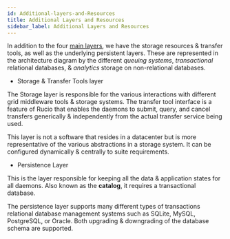 ```yaml
---
id: Additional-layers-and-Resources
title: Additional Layers and Resources
sidebar_label: Additional Layers and Resources
---
```

In addition to the four [main layers](Main-components-of-rucio.md), we have the
storage resources & transfer tools, as well as the underlying persistent
layers. These are represented in the architecture diagram by the different
*queuing systems*, *transactional* relational databases, & *analytics* storage
on non-relational databases.

- Storage & Transfer Tools layer

The Storage layer is responsible for the various interactions with different
grid middleware tools & storage systems. The transfer tool interface is a
feature of Rucio that enables the daemons to submit, query, and cancel transfers
generically & independently from the actual transfer service being used.

This layer is not a software that resides in a datacenter but is more
representative of the various abstractions in a storage system. It can be
configured dynamically & centrally to suite requirements.

- Persistence Layer

This is the layer responsible for keeping all the data & application states for
all daemons. Also known as the **catalog**, it requires a transactional
database.

The persistence layer supports many different types of transactions relational
database management systems such as SQLite, MySQL, PostgreSQL, or Oracle. Both
upgrading & downgrading of the database schema are supported.
